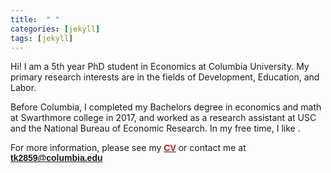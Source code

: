 ```yaml
---
title:  " "
categories: [jekyll]
tags: [jekyll]
---
```

Hi! I am a 5th year PhD student in Economics at Columbia University. My primary research interests are in the fields of Development, Education, and Labor. 

Before Columbia, I completed my Bachelors degree in economics and math at Swarthmore college in 2017, and worked as a research assistant at USC and the National Bureau of Economic Research. In my free time, I like . 

For more information, please see my <a href="https://tusharkundu.github.io/files/Tushar Kundu CV 03.15.24.pdf" target="_blank"><b><font face="Arial" color="#cc0e0e">CV</font></b></a> or contact me at <a href="mailto:{{ site.author.email }}" title="Email {{ site.author.email }}" target="_blank"><b><font face="Arial" color="#cc0e0e">tk2859@columbia.edu</font></b></a>

